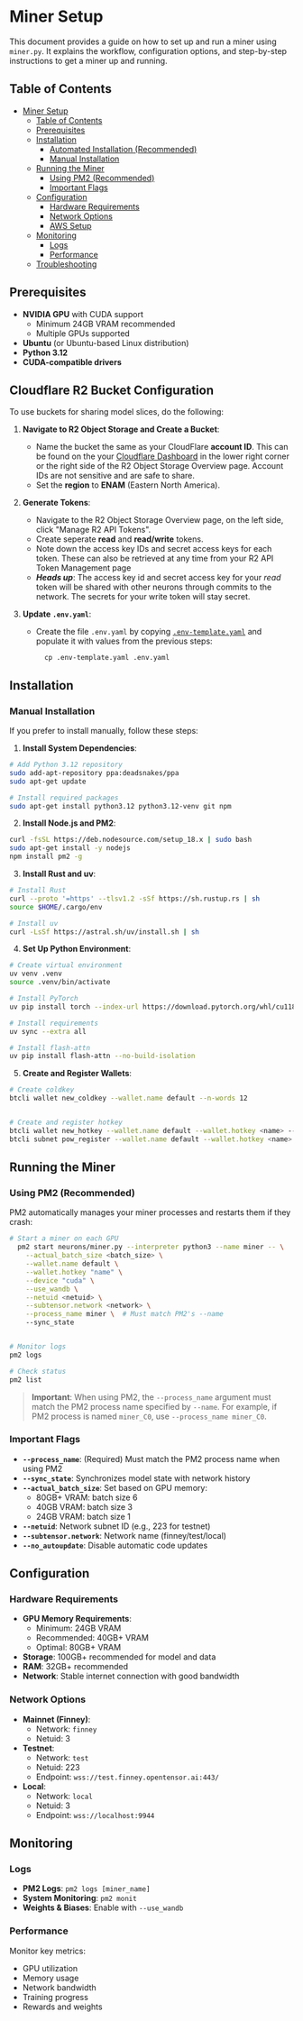 
# Miner Setup

This document provides a guide on how to set up and run a miner using `miner.py`. It explains the workflow, configuration options, and step-by-step instructions to get a miner up and running.

## Table of Contents

- [Miner Setup](#miner-setup)
  - [Table of Contents](#table-of-contents)
  - [Prerequisites](#prerequisites)
  - [Installation](#installation)
    - [Automated Installation (Recommended)](#automated-installation-recommended)
    - [Manual Installation](#manual-installation)
  - [Running the Miner](#running-the-miner)
    - [Using PM2 (Recommended)](#using-pm2-recommended)
    - [Important Flags](#important-flags)
  - [Configuration](#configuration)
    - [Hardware Requirements](#hardware-requirements)
    - [Network Options](#network-options)
    - [AWS Setup](#aws-setup)
  - [Monitoring](#monitoring)
    - [Logs](#logs)
    - [Performance](#performance)
  - [Troubleshooting](#troubleshooting)

## Prerequisites

- **NVIDIA GPU** with CUDA support
  - Minimum 24GB VRAM recommended
  - Multiple GPUs supported
- **Ubuntu** (or Ubuntu-based Linux distribution)
- **Python 3.12**
- **CUDA-compatible drivers**


## Cloudflare R2 Bucket Configuration
  To use buckets for sharing model slices, do the following:
  1. **Navigate to R2 Object Storage and Create a Bucket**:
     - Name the bucket the same as your CloudFlare **account ID**. This can be found on the your [Cloudflare Dashboard](https://dash.cloudflare.com) in the lower right corner or the right side of the R2 Object Storage Overview page. Account IDs are not sensitive and are safe to share. 
     - Set the **region** to **ENAM** (Eastern North America).

  2. **Generate Tokens**:
     - Navigate to the R2 Object Storage Overview page, on the left side, click "Manage R2 API Tokens".
     - Create seperate **read** and  **read/write**  tokens.
     - Note down the access key IDs and secret access keys for each token. These can also be retrieved at any time from your R2 API Token Management page
     - ***Heads up***: The access key id and secret access key for your *read* token will be shared
  with other neurons through commits to the network. The secrets for your write
  token will stay secret.

  3. **Update `.env.yaml`**:
     - Create the file `.env.yaml` by copying [`.env-template.yaml`](../.env-template.yaml)
       and populate it with values from the previous steps:
       ```
         cp .env-template.yaml .env.yaml
       ```
     



## Installation

<!-- ### Automated Installation (Recommended)

The easiest way to set up a miner is using the automated installation script:

```bash
# Clone the repository
git clone https://github.com/RaoFoundation/templar
cd templar

# Make the script executable
chmod +x scripts/run.sh

# Run the installation script
./scripts/run.sh --neuron miner --network <network> \
  --aws-access-key-id <your-key> \
  --aws-secret-access-key <your-secret> \
  --bucket <your-bucket>
```

The script will:
1. Install all required dependencies (Git, npm, pm2, Rust, uv, Python 3.12)
2. Set up AWS credentials
3. Create and register Bittensor wallets
4. Configure wandb for logging
5. Start miners on all available GPUs -->

### Manual Installation

If you prefer to install manually, follow these steps:

1. **Install System Dependencies**:
```bash
# Add Python 3.12 repository
sudo add-apt-repository ppa:deadsnakes/ppa
sudo apt-get update

# Install required packages
sudo apt-get install python3.12 python3.12-venv git npm
```

2. **Install Node.js and PM2**:
```bash
curl -fsSL https://deb.nodesource.com/setup_18.x | sudo bash
sudo apt-get install -y nodejs
npm install pm2 -g
```

3. **Install Rust and uv**:
```bash
# Install Rust
curl --proto '=https' --tlsv1.2 -sSf https://sh.rustup.rs | sh
source $HOME/.cargo/env

# Install uv
curl -LsSf https://astral.sh/uv/install.sh | sh
```

4. **Set Up Python Environment**:
```bash
# Create virtual environment
uv venv .venv
source .venv/bin/activate

# Install PyTorch
uv pip install torch --index-url https://download.pytorch.org/whl/cu118

# Install requirements
uv sync --extra all 

# Install flash-attn
uv pip install flash-attn --no-build-isolation
```


5. **Create and Register Wallets**:
```bash
# Create coldkey
btcli wallet new_coldkey --wallet.name default --n-words 12


# Create and register hotkey
btcli wallet new_hotkey --wallet.name default --wallet.hotkey <name> --n-words 12
btcli subnet pow_register --wallet.name default --wallet.hotkey <name> --netuid <netuid> --subtensor.network <network>
```

## Running the Miner

### Using PM2 (Recommended)

PM2 automatically manages your miner processes and restarts them if they crash:

```bash
# Start a miner on each GPU
  pm2 start neurons/miner.py --interpreter python3 --name miner -- \
    --actual_batch_size <batch_size> \
    --wallet.name default \
    --wallet.hotkey "name" \
    --device "cuda" \
    --use_wandb \
    --netuid <netuid> \
    --subtensor.network <network> \
    --process_name miner \  # Must match PM2's --name
    --sync_state


# Monitor logs
pm2 logs

# Check status
pm2 list
```

> **Important**: When using PM2, the `--process_name` argument must match the PM2 process name specified by `--name`. For example, if PM2 process is named `miner_C0`, use `--process_name miner_C0`.

### Important Flags
- **`--process_name`**: (Required) Must match the PM2 process name when using PM2
- **`--sync_state`**: Synchronizes model state with network history
- **`--actual_batch_size`**: Set based on GPU memory:
  - 80GB+ VRAM: batch size 6
  - 40GB VRAM: batch size 3
  - 24GB VRAM: batch size 1
- **`--netuid`**: Network subnet ID (e.g., 223 for testnet)
- **`--subtensor.network`**: Network name (finney/test/local)
- **`--no_autoupdate`**: Disable automatic code updates

## Configuration

### Hardware Requirements

- **GPU Memory Requirements**:
  - Minimum: 24GB VRAM
  - Recommended: 40GB+ VRAM
  - Optimal: 80GB+ VRAM
- **Storage**: 100GB+ recommended for model and data
- **RAM**: 32GB+ recommended
- **Network**: Stable internet connection with good bandwidth

### Network Options

- **Mainnet (Finney)**:
  - Network: `finney`
  - Netuid: 3
- **Testnet**:
  - Network: `test`
  - Netuid: 223
  - Endpoint: `wss://test.finney.opentensor.ai:443/`
- **Local**:
  - Network: `local`
  - Netuid: 3
  - Endpoint: `wss://localhost:9944`

<!-- ### AWS Setup

1. Create an S3 bucket with public read access
2. Configure CORS for validator access
3. Set up IAM user with S3 access
4. Export credentials in environment -->

## Monitoring

### Logs

- **PM2 Logs**: `pm2 logs [miner_name]`
- **System Monitoring**: `pm2 monit`
- **Weights & Biases**: Enable with `--use_wandb`

### Performance

Monitor key metrics:
- GPU utilization
- Memory usage
- Network bandwidth
- Training progress
- Rewards and weights

<!-- ## Troubleshooting

Common issues and solutions:
- CUDA out of memory
- Network synchronization issues
- Registration failures -->
